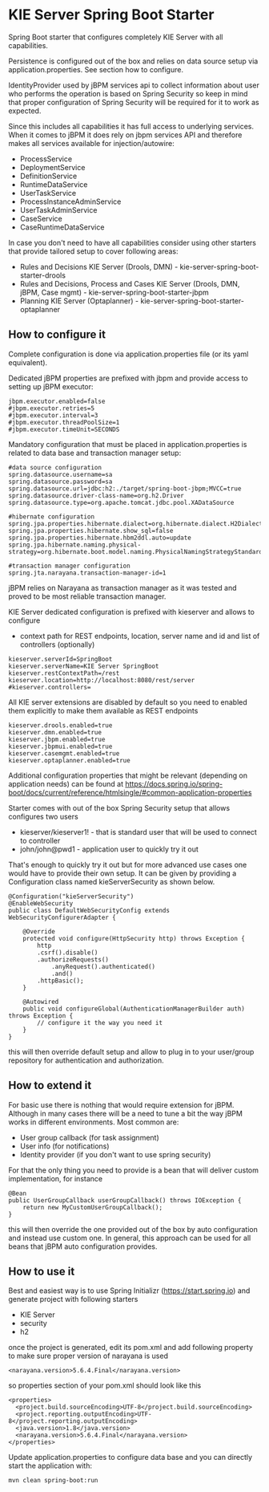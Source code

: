KIE Server Spring Boot Starter
========================================
Spring Boot starter that configures completely KIE Server with all capabilities. 

Persistence is configured out of the box and relies on data source setup via application.properties. See section how to configure.

IdentityProvider used by jBPM services api to collect information about user who performs the operation is based on Spring Security
so keep in mind that proper configuration of Spring Security will be required for it to work as expected.

Since this includes all capabilities it has full access to underlying services. When it comes to jBPM it does rely on jbpm services API and therefore makes all services available for injection/autowire:

- ProcessService
- DeploymentService
- DefinitionService
- RuntimeDataService
- UserTaskService
- ProcessInstanceAdminService
- UserTaskAdminService
- CaseService
- CaseRuntimeDataService

In case you don't need to have all capabilities consider using other starters that provide tailored setup to cover following areas:

- Rules and Decisions KIE Server (Drools, DMN) - kie-server-spring-boot-starter-drools
- Rules and Decisions, Process and Cases KIE Server (Drools, DMN, jBPM, Case mgmt) - kie-server-spring-boot-starter-jbpm
- Planning KIE Server (Optaplanner) - kie-server-spring-boot-starter-optaplanner

How to configure it
------------------------------

Complete configuration is done via application.properties file (or its yaml equivalent).

Dedicated jBPM properties are prefixed with jbpm and provide access to setting up jBPM executor:

```
jbpm.executor.enabled=false
#jbpm.executor.retries=5
#jbpm.executor.interval=3
#jbpm.executor.threadPoolSize=1
#jbpm.executor.timeUnit=SECONDS
```

Mandatory configuration that must be placed in application.properties is related to data base and transaction manager setup:

```
#data source configuration
spring.datasource.username=sa
spring.datasource.password=sa
spring.datasource.url=jdbc:h2:./target/spring-boot-jbpm;MVCC=true
spring.datasource.driver-class-name=org.h2.Driver
spring.datasource.type=org.apache.tomcat.jdbc.pool.XADataSource

#hibernate configuration
spring.jpa.properties.hibernate.dialect=org.hibernate.dialect.H2Dialect
spring.jpa.properties.hibernate.show_sql=false
spring.jpa.properties.hibernate.hbm2ddl.auto=update
spring.jpa.hibernate.naming.physical-strategy=org.hibernate.boot.model.naming.PhysicalNamingStrategyStandardImpl

#transaction manager configuration
spring.jta.narayana.transaction-manager-id=1

```

jBPM relies on Narayana as transaction manager as it was tested and proved to be most reliable transaction manager.


KIE Server dedicated configuration is prefixed with kieserver and allows to configure

- context path for REST endpoints, location, server name and id and list of controllers (optionally)

```
kieserver.serverId=SpringBoot
kieserver.serverName=KIE Server SpringBoot
kieserver.restContextPath=/rest
kieserver.location=http://localhost:8080/rest/server
#kieserver.controllers=
```

All KIE server extensions are disabled by default so you need to enabled them explicitly to make them available as REST endpoints

```
kieserver.drools.enabled=true
kieserver.dmn.enabled=true
kieserver.jbpm.enabled=true
kieserver.jbpmui.enabled=true
kieserver.casemgmt.enabled=true
kieserver.optaplanner.enabled=true
```

Additional configuration properties that might be relevant (depending on application needs) can be found at https://docs.spring.io/spring-boot/docs/current/reference/htmlsingle/#common-application-properties


Starter comes with out of the box Spring Security setup that allows configures two users

- kieserver/kieserver1! - that is standard user that will be used to connect to controller
- john/john@pwd1 - application user to quickly try it out 

That's enough to quickly try it out but for more advanced use cases one would have to provide their own setup. It can be given by providing a Configuration class named kieServerSecurity as shown below.

```
@Configuration("kieServerSecurity")
@EnableWebSecurity
public class DefaultWebSecurityConfig extends WebSecurityConfigurerAdapter {

    @Override
    protected void configure(HttpSecurity http) throws Exception {
		http
        .csrf().disable()
        .authorizeRequests()
            .anyRequest().authenticated()
            .and()
        .httpBasic();
    }

    @Autowired
    public void configureGlobal(AuthenticationManagerBuilder auth) throws Exception {
        // configure it the way you need it        
    }
}
```

this will then override default setup and allow to plug in to your user/group repository for authentication and authorization.


How to extend it
------------------------------

For basic use there is nothing that would require extension for jBPM. Although in many cases there will be a need to tune a bit the way jBPM works in different environments. Most common are:

- User group callback (for task assignment)
- User info (for notifications)  
- Identity provider (if you don't want to use spring security)

For that the only thing you need to provide is a bean that will deliver custom implementation, for instance

```
@Bean
public UserGroupCallback userGroupCallback() throws IOException {
    return new MyCustomUserGroupCallback();
}
```

this will then override the one provided out of the box by auto configuration and instead use custom one. In general, this approach can be used for all beans that jBPM auto configuration provides.


How to use it
------------------------------

Best and easiest way is to use Spring Initializr (https://start.spring.io) and generate project with following starters

- KIE Server
- security
- h2

once the project is generated, edit its pom.xml and add following property to make sure proper version of narayana is used

```
<narayana.version>5.6.4.Final</narayana.version>
```

so properties section of your pom.xml should look like this

```
<properties>
  <project.build.sourceEncoding>UTF-8</project.build.sourceEncoding>
  <project.reporting.outputEncoding>UTF-8</project.reporting.outputEncoding>
  <java.version>1.8</java.version>
  <narayana.version>5.6.4.Final</narayana.version>
</properties>
```	

Update application.properties to configure data base and you can directly start the application with:

```
mvn clean spring-boot:run
```


